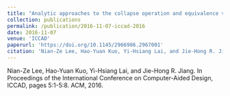 ```yaml
---
title: "Analytic approaches to the collapse operation and equivalence verification of threshold logic circuits"
collection: publications
permalink: /publication/2016-11-07-iccad-2016
date: 2016-11-07
venue: 'ICCAD'
paperurl: 'https://doi.org/10.1145/2966986.2967001'
citation: 'Nian-Ze Lee, Hao-Yuan Kuo, Yi-Hsiang Lai, and Jie-Hong R. Jiang. In Proceedings of the International Conference on Computer-Aided Design, ICCAD, pages 5:1-5:8. ACM, 2016.'
---
```

Nian-Ze Lee, Hao-Yuan Kuo, Yi-Hsiang Lai, and Jie-Hong R. Jiang. In Proceedings of the International Conference on Computer-Aided Design, ICCAD, pages 5:1-5:8. ACM, 2016.